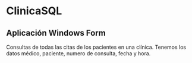 # ClinicaSQL
## Aplicación Windows Form
Consultas de todas las citas de los pacientes en una clínica.
Tenemos los datos médico, paciente, numero de consulta, fecha y hora.
